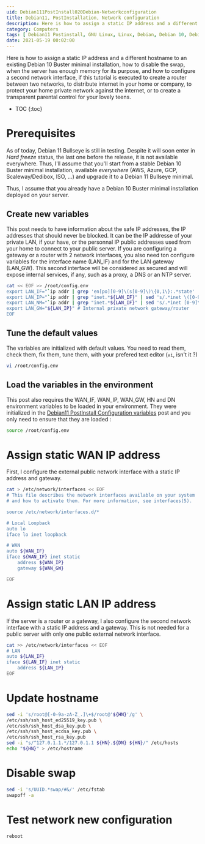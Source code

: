 ```yaml
---
uid: Debian111PostInstall020Debian-Networkconfiguration
title: Debian11, PostInstallation, Network configuration
description: Here is how to assign a static IP address and a different hostname to an existing Debian 10 Buster minimal installation, how to disable the swap, when the server has enough memory for its purpose, and how to configure a second network interface, if this tutorial is executed to create a router between two networks, to distribute internet in your home or company, to protect your home private network against the internet, or to create a transparent parental control for your lovely teens.
category: Computers
tags: [ Debian11 Postinstall, GNU Linux, Linux, Debian, Debian 10, Debian 11, Buster, Bullseye, Server, Installation, Network configuration, Configuration, Swap, Router, Gateway, Parental control, Control, Internet sharing ]
date: 2021-05-19 00:02:00
---
```


Here is how to assign a static IP address and a different hostname to an existing Debian 10 Buster minimal installation, how to disable the swap, when the server has enough memory for its purpose, and how to configure a second network interface, if this tutorial is executed to create a router between two networks, to distribute internet in your home or company, to protect your home private network against the internet, or to create a transparent parental control for your lovely teens.

* TOC
{:toc}

# Prerequisites

As of today, Debian 11 Bullseye is still in testing. Despite it will soon enter in *Hard freeze* status, the last one before the release, it is not available everywhere. Thus, I'll assume that you'll start from a stable Debian 10 Buster minimal installation, available *everywhere* (AWS, Azure, GCP, Scaleway/Dedibox, ISO, ...) and upgrade it to a Debian 11 Bullseye minimal. 

Thus, I assume that you already have a Debian 10 Buster minimal installation deployed on your server.

## Create new variables

This post needs to have information about the safe IP addresses, the IP addresses that should never be blocked. It can be the IP addresse of your private LAN, if your have, or the personnal IP public addresses used from your home to connect to your public server. 
If you are configuring a gateway or a router with 2 network interfaces, you also need ton configure variables for the interface name (LAN_IF) and for the LAN gateway (LAN_GW). This second interface will be considered as secured and will expose internal services, if any, such as a proxy, a DNS or an NTP server.

```bash
cat << EOF >> /root/config.env
export LAN_IF="`ip addr | grep 'en[po][0-9]\(s[0-9]\)\{0,1\}:.*state' | cut -d: -f2 | sed 's/ //' | head -n 2 | tail -n 1`" # Internal private network interface
export LAN_IP="`ip addr | grep "inet.*${LAN_IF}" | sed 's/.*inet \([0-9]\+.[0-9]\+.[0-9]\+.[0-9]\+\)\/[0-9]\+.*/\1/' | head -n 1`" # Internal private network IP address
export LAN_NM="`ip addr | grep "inet.*${LAN_IF}" | sed 's/.*inet [0-9]\+.[0-9]\+.[0-9]\+.[0-9]\+\/\([0-9]\+\).*/\1/' | head -n 1`" # Internal private network netmask
export LAN_GW="${LAN_IP}" # Internal private network gateway/router
EOF
```

## Tune the default values

The variables are initialized with default values. You need to read them, check them, fix them, tune them, with your prefered text editor (`vi`, isn't it ?)
```bash
vi /root/config.env
```

## Load the variables in the environment

This post also requires the WAN_IF, WAN_IP, WAN_GW, HN and DN environment variables to be loaded in your environment. They were initialized in the [Debian11 PostInstall Configuration variables](/Debian111PostInstall010Configurationvariables-en/) post and you only need to ensure that they are loaded :
```bash
source /root/config.env
```

# Assign static WAN IP address
First, I configure the external public network interface with a static IP address and gateway.
```bash
cat > /etc/network/interfaces << EOF
# This file describes the network interfaces available on your system
# and how to activate them. For more information, see interfaces(5).

source /etc/network/interfaces.d/*

# Local Loopback
auto lo
iface lo inet loopback

# WAN
auto ${WAN_IF}
iface ${WAN_IF} inet static
    address ${WAN_IP}
    gateway ${WAN_GW}

EOF
```

# Assign static LAN IP address
If the server is a router or a gateway, I also configure the second network interface with a static IP address and a gateway. This
is not needed for a public server with only one public external network interface.
```bash
cat >> /etc/network/interfaces << EOF
# LAN
auto ${LAN_IF}
iface ${LAN_IF} inet static
    address ${LAN_IP}
EOF
```

# Update hostname

``` bash
sed -i 's/root@[-0-9a-zA-Z_.]\+$/root@'${HN}'/g' \
/etc/ssh/ssh_host_ed25519_key.pub \
/etc/ssh/ssh_host_dsa_key.pub \
/etc/ssh/ssh_host_ecdsa_key.pub \
/etc/ssh/ssh_host_rsa_key.pub
sed -i "s/^127.0.1.1.*/127.0.1.1 ${HN}.${DN} ${HN}/" /etc/hosts 
echo "${HN}" > /etc/hostname
```

# Disable swap

``` bash
sed -i 's/UUID.*swap/#&/' /etc/fstab 
swapoff -a
```

# Test network new configuration

``` bash
reboot
```

